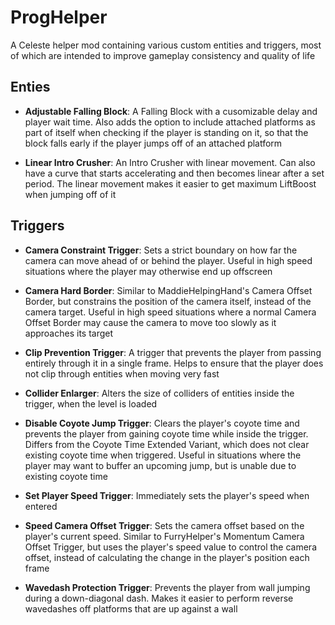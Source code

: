 # ProgHelper

A Celeste helper mod containing various custom entities and triggers, most of which are intended to improve gameplay consistency and quality of life

## Enties

- **Adjustable Falling Block**: A Falling Block with a cusomizable delay and player wait time. Also adds the option to include attached platforms as part of itself when checking if the player is standing on it, so that the block falls early if the player jumps off of an attached platform

- **Linear Intro Crusher**: An Intro Crusher with linear movement. Can also have a curve that starts accelerating and then becomes linear after a set period. The linear movement makes it easier to get maximum LiftBoost when jumping off of it

## Triggers

- **Camera Constraint Trigger**: Sets a strict boundary on how far the camera can move ahead of or behind the player. Useful in high speed situations where the player may otherwise end up offscreen

- **Camera Hard Border**: Similar to MaddieHelpingHand's Camera Offset Border, but constrains the position of the camera itself, instead of the camera target. Useful in high speed situations where a normal Camera Offset Border may cause the camera to move too slowly as it approaches its target

- **Clip Prevention Trigger**: A trigger that prevents the player from passing entirely through it in a single frame. Helps to ensure that the player does not clip through entities when moving very fast

- **Collider Enlarger**: Alters the size of colliders of entities inside the trigger, when the level is loaded

- **Disable Coyote Jump Trigger**: Clears the player's coyote time and prevents the player from gaining coyote time while inside the trigger. Differs from the Coyote Time Extended Variant, which does not clear existing coyote time when triggered. Useful in situations where the player may want to buffer an upcoming jump, but is unable due to existing coyote time

- **Set Player Speed Trigger**: Immediately sets the player's speed when entered

- **Speed Camera Offset Trigger**: Sets the camera offset based on the player's current speed. Similar to FurryHelper's Momentum Camera Offset Trigger, but uses the player's speed value to control the camera offset, instead of calculating the change in the player's position each frame

- **Wavedash Protection Trigger**: Prevents the player from wall jumping during a down-diagonal dash. Makes it easier to perform reverse wavedashes off platforms that are up against a wall
